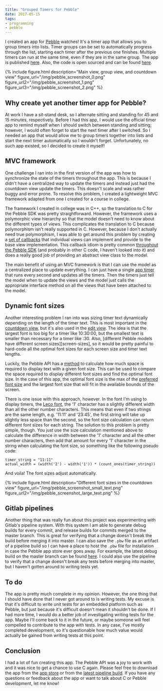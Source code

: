 ```yaml
---
title: "Grouped Timers for Pebble"
date: 2017-05-15
tags:
- programming
- pebble
---
```


I created an app for [Pebble][pebble-link] watches! It's a timer app that
allows you to group timers into lists. Timer groups can be set to automatically
progress through the list, starting each timer after the previous one finishes.
Multiple timers can run at the same time, even if they are in the same group.
The app is published [here][app-link]. Also, the code is open sourced and can
be found [here][code-link].

<!--more-->

{% include figure.html description="Main view, group view, and countdown view"
figure_url="/img/pebble_screenshot_0.png"
figure_url2="/img/pebble_screenshot_1.png"
figure_url3="/img/pebble_screenshot_2.png" %}

## Why create yet another timer app for Pebble?
At work I have a sit-stand desk, so I alternate sitting and standing for 45 and
15 minutes, respectively. Before I had this app, I would use the official timer
app to remind myself when I should switch between standing and sitting; however,
I would often forget to start the next timer after I switched. So I needed an
app that would allow me to group timers together into lists and start the next
timer automatically so I wouldn't forget. Unfortunately, no such app existed, so
I decided to create it myself!

## MVC framework
One challenge I ran into in the first version of the app was how to synchronize
the state of the timers throughout the app. This is because I didn't have a
centralized way to update the timers and instead just had the countdown view
update the timers. This doesn't scale and was rather buggy and error prone.
To resolve this problem, I created a lightweight MVC framework adapted from one
I created for a course in college.

The framework I created in college was in C++, so the translation to C for the
Pebble SDK was pretty straightforward. However, the framework uses a
polymorphic view hierarchy so that the model doesn't need to know about the
different types of views. This complicates the translation to C because
polymorphism isn't really supported in C. However, because I don't actually
need true polymorphism, I was able to get around this problem by creating a
[set of callbacks][view-interface] that individual views can implement and provide
to the base view implementation. This callback idiom is pretty common
[throughout the Pebble SDK][menu-layer-callbacks] (and probably in other C code,
I haven't looked into it) and does a really good job of providing an abstract
view class to the model.

The main benefit of using an MVC framework is that I can use the model as a
centralized place to update everything. I can just have a single [app timer][app-timer]
that runs every second and updates all the timers. Then the timers just tell
the model when to update the views and the model just calls the appropriate
interface method on all the views that have been attached to the model.

## Dynamic font sizes
Another interesting problem I ran into was sizing timer text dynamically
depending on the length of the timer text. This is most important in the
[countdown view][countdown-view], but it's also used in the [edit view][edit-view].
The idea is that the largest font is too big for a timer like 10:30:00, but the
smallest text is smaller than necessary for a timer like :30. Also,
[different Pebble models have different screen sizes][screen-sizes], so it would
be pretty painful to hard-code all the optimal font sizes for each screen size and
timer text lengths.

Luckily, the Pebble API has a [method][graphics-layout] to calculate how much
space is required to display text with a given font size. This can be used to compare the
space required to display different font sizes and find the optimal font size.
In the case of this app, the optimal font size is the max of the
[preferred font size][preferred-font-size] and the largest font size that
will fit in the available bounds of the screen.

There is one issue with this approach, however. In the font I'm using to display
timers, the [Leco font][leco-font], the '1' character has a slightly
different width than all the other number characters. This means that even if two
strings are the same length, e.g. '11:11' and '23:45', the first string will
take up slightly less space than the second, so the font size calculation can
return different font sizes for each string. The solution to this problem is
pretty simple, though. You just use the size calculation mentioned above to
calculate the difference in width between the '1' character and all the other
number characters, then add that amount for every '1' character in the string
when calculating the font size, so something like the following pseudo code:

```
timer_string = "11:11"
actual_width = (width('2') - width('1')) * (count_ones(timer_string))
```

And voila! The font sizes adjust automatically.

{% include figure.html description="Different font sizes in the countdown view"
figure_url="/img/pebble_screenshot_small_text.png"
figure_url2="/img/pebble_screenshot_large_text.png" %}

## Gitlab pipelines
Another thing that was really fun about this project was experimenting with
Gitlab's pipeline system. With this system I am able to generate debug builds
for every commit, and release builds for commits merged to the master branch.
This is great for verifying that a change doesn't break the build before merging
it into master. I can also save the `.pbw` file as an artifact of a pipeline
build so I can have a place to host the `.pbw` file for installation in case
the Pebble app store ever goes away. For example, the latest debug build on
the master branch can be found [here][latest-debug-build]. I could also use
the pipeline to verify that a change doesn't break any tests before merging into
master, but I haven't gotten around to writing tests yet.

## To do
The app is pretty much complete in my opinion. However, the one thing that I
should have done that I never got around to is writing tests. My excuse is that
it's difficult to write unit tests for an embedded platform such as Pebble, but
just because it's difficult doesn't mean it shouldn't be done. If I had more time,
I would do a better job of investigating writing tests for the app. Maybe I'll
come back to it in the future, or maybe someone will feel compelled to contribute
to the app with tests. In any case, I've mostly completed development, so it's
questionable how much value would actually be gained from writing tests at this
point.

## Conclusion
I had a lot of fun creating this app. The Pebble API was a joy to work with and
it was nice to get a chance to use C again. Please feel free to download the
app from the [app store][app-link] or from the [latest pipeline build][latest-debug-build].
If you have any questions or feedback about the app or want to talk about C or
Pebble development, let me know!


[pebble-link]: https://www.pebble.com/
[app-link]: https://apps.getpebble.com/en_US/application/58f985730dfc329fda001649
[code-link]: https://gitlab.com/spencewenski/pebble_grouped_timers
[view-interface]: https://spencewenski.gitlab.io/pebble_grouped_timers/struct_view__interface.html
[menu-layer-callbacks]: https://developer.pebble.com/docs/c/User_Interface/Layers/MenuLayer/#MenuLayerCallbacks
[app-timer]: https://developer.pebble.com/docs/c/Foundation/Timer/
[edit-view]: https://spencewenski.gitlab.io/pebble_grouped_timers/group___edit__view.html
[countdown-view]: https://spencewenski.gitlab.io/pebble_grouped_timers/group___countdown__view.html
[screens-sizes]: https://developer.pebble.com/guides/best-practices/building-for-every-pebble/#screen-sizes
[graphics-layout]: https://developer.pebble.com/docs/c/Graphics/Drawing_Text/#graphics_text_layout_get_content_size
[preferred-font-size]: https://spencewenski.gitlab.io/pebble_grouped_timers/group__draw__utility.html#gaff48d5e19d87ce0ec559d9ecfc8e2505
[leco-font]: https://developer.pebble.com/guides/app-resources/system-fonts/#leco
[latest-debug-build]: https://gitlab.com/spencewenski/pebble_grouped_timers/builds/artifacts/master/browse/?job=debug_deploy
